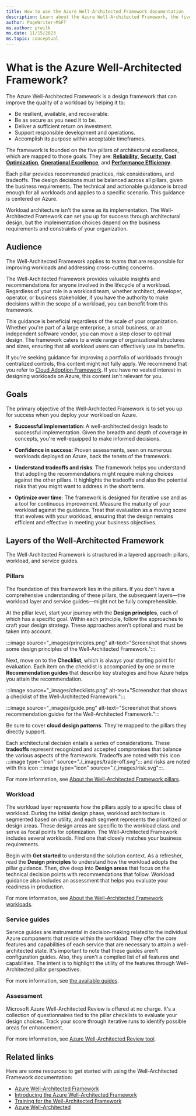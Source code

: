 ```yaml
---
title: How to use the Azure Well-Architected Framework documentation
description: Learn about the Azure Well-Architected Framework, the five pillars of architectural excellence, and how the documentation is organized.
author: PageWriter-MSFT
ms.author: prwilk
ms.date: 11/15/2023
ms.topic: conceptual
---
```


# What is the Azure Well-Architected Framework?

The Azure Well-Architected Framework is a design framework that can improve the quality of a workload by helping it to:

- Be resilient, available, and recoverable.
- Be as secure as you need it to be.
- Deliver a sufficient return on investment.
- Support responsible development and operations.
- Accomplish its purpose within acceptable timeframes.

The framework is founded on the five pillars of architectural excellence, which are mapped to those goals. They are: [**Reliability**](./reliability/index.yml), [**Security**](./security/index.yml), [**Cost Optimization**](./cost-optimization/index.yml), [**Operational Excellence**](./operational-excellence/index.yml), and [**Performance Efficiency**](./performance-efficiency/index.yml).

Each pillar provides recommended practices, risk considerations, and tradeoffs. The design decisions must be balanced across all pillars, given the business requirements. The technical and actionable guidance is broad enough for all workloads and applies to a specific scenario. This guidance is centered on Azure.

Workload architecture isn't the same as its implementation. The Well-Architected Framework can set you up for success through architectural design, but the implementation choices depend on the business requirements and constraints of your organization.

## Audience

The Well-Architected Framework applies to teams that are responsible for improving workloads and addressing cross-cutting concerns.  

The Well-Architected Framework provides valuable insights and recommendations for anyone involved in the lifecycle of a workload. Regardless of your role in a workload team, whether architect, developer, operator, or business stakeholder, if you have the authority to make decisions within the scope of a workload, you can benefit from this framework.

This guidance is beneficial regardless of the scale of your organization. Whether you're part of a large enterprise, a small business, or an independent software vendor, you can move a step closer to optimal design. The framework caters to a wide range of organizational structures and sizes, ensuring that all workload users can effectively use its benefits.

If you're seeking guidance for improving a portfolio of workloads through centralized controls, this content might not fully apply. We recommend that you refer to [Cloud Adoption Framework](/azure/cloud-adoption-framework/). If you have no vested interest in designing workloads on Azure, this content isn't relevant for you.

## Goals

The primary objective of the Well-Architected Framework is to set you up for success when you deploy your workload on Azure.

- **Successful implementation**: A well-architected design leads to successful implementation. Given the breadth and depth of coverage in concepts, you're well-equipped to make informed decisions.

- **Confidence in success**: Proven assessments, seen on numerous workloads deployed on Azure, back the tenets of the framework.

- **Understand tradeoffs and risks**: The framework helps you understand that adopting the recommendations might require making choices against the other pillars. It highlights the tradeoffs and also the potential risks that you might want to address in the short term.

- **Optimize over time**: The framework is designed for iterative use and as a tool for continuous improvement. Measure the maturity of your workload against the guidance. Treat that evaluation as a moving score that evolves with your workload, ensuring that the design remains efficient and effective in meeting your business objectives.

## Layers of the Well-Architected Framework

The Well-Architected Framework is structured in a layered approach: pillars, workload, and service guides.

### Pillars

The foundation of this framework lies in the pillars. If you don't have a comprehensive understanding of these pillars, the subsequent layers—the workload layer and service guides—might not be fully comprehensible.

At the pillar level, start your journey with the **Design principles**, each of which has a specific goal. Within each principle, follow the approaches to craft your design strategy. These approaches aren't optional and must be taken into account.

:::image source="_images/principles.png" alt-text="Screenshot that shows some design principles of the Well-Architected Framework.":::

Next, move on to the **Checklist**, which is always your starting point for evaluation. Each item on the checklist is accompanied by one or more **Recommendation guides** that describe key strategies and how Azure helps you attain the recommendation.

:::image  source="_images/checklists.png" alt-text="Screenshot that shows a checklist of the Well-Architected Framework.":::

:::image source="_images/guide.png" alt-text="Screenshot that shows recommendation guides for the Well-Architected Framework.":::

Be sure to cover **cloud design patterns**. They're mapped to the pillars they directly support.

Each architectural decision entails a series of considerations. These **tradeoffs** represent recognized and accepted compromises that balance the various aspects of the framework. Tradeoffs are noted with this icon :::image type="icon" source="./_images/trade-off.svg"::: and risks are noted with this icon :::image type="icon" source="./_images/risk.svg":::.

For more information, see [About the Well-Architected Framework pillars](./pillars.md).

### Workload

The workload layer represents how the pillars apply to a specific class of workload. During the initial design phase, workload architecture is segmented based on utility, and each segment represents the prioritized or design areas. These design areas are specific to the workload class and serve as focal points for optimization. The Well-Architected Framework includes several workloads. Find one that closely matches your business requirements.

Begin with **Get started** to understand the solution context. As a refresher, read the **Design principles** to understand how the workload adopts the pillar guidance. Then, dive deep into **Design areas** that focus on the technical decision points with recommendations that follow. Workload guidance also includes an assessment that helps you evaluate your readiness in production.

For more information, see [About the Well-Architected Framework workloads](./workloads.md).

### Service guides

Service guides are instrumental in decision-making related to the individual Azure components that reside within the workload. They offer the core features and capabilities of each service that are necessary to attain a well-architected state. It's important to note that these guides aren't configuration guides. Also, they aren't a compiled list of all features and capabilities. The intent is to highlight the utility of the features through Well-Architected pillar perspectives.

For more information, see [the available guides](./service-guides/index.yml).
 
### Assessment

Microsoft Azure Well-Architected Review is offered at no charge. It's a collection of questionnaires tied to the pillar checklists to evaluate your design choices. Track your score through iterative runs to identify possible areas for enhancement.

For more information, see [Azure Well-Architected Review tool](/assessments/?id=azure-architecture-review&mode=pre-assessment).

## Related links

Here are some resources to get started with using the Well-Architected Framework documentation:

- [Azure Well-Architected Framework](/azure/well-architected/)
- [Introducing the Azure Well-Architected Framework](https://azure.microsoft.com/blog/introducing-the-microsoft-azure-wellarchitected-framework/)
- [Training for the Well-Architected Framework](/training/modules/azure-well-architected-introduction/)
- [Azure Well-Architected](https://azure.microsoft.com/solutions/cloud-enablement/well-architected/)
